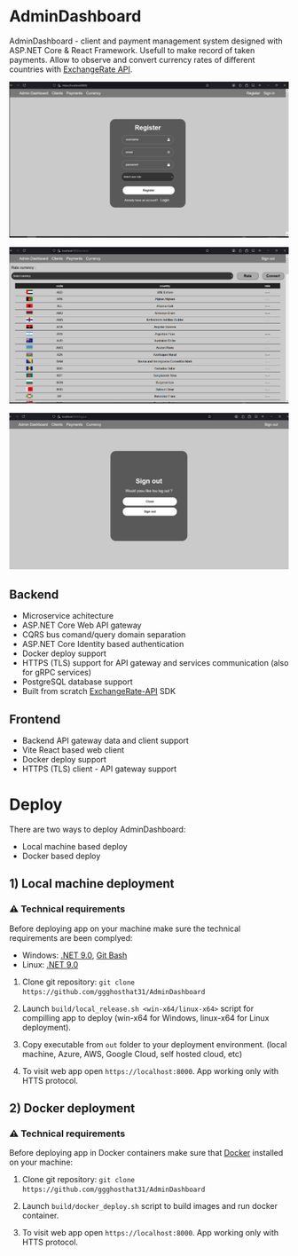 # AdminDashboard
AdminDashboard - client and payment management system designed with ASP.NET Core & React Framework. Usefull to make record of taken payments. Allow to observe and convert currency rates of different countries with [ExchangeRate API](https://www.exchangerate-api.com/).

![Login](/assets/img/1.png)

![Login](/assets/img/5.png)

![Login](/assets/img/2.png)

## Backend
- Microservice achitecture
- ASP.NET Core Web API gateway
- CQRS bus comand/query domain separation
- ASP.NET Core Identity based authentication
- Docker deploy support
- HTTPS (TLS) support for API gateway and services communication (also for gRPC services)
- PostgreSQL database support
- Built from scratch [ExchangeRate-API](https://www.exchangerate-api.com/) SDK

## Frontend
- Backend API gateway data and client support
- Vite React based web client
- Docker deploy support
- HTTPS (TLS) client - API gateway support


# Deploy
There are two ways to deploy AdminDashboard:
- Local machine based deploy
- Docker based deploy

## 1) Local machine deployment
### ⚠️ Technical requirements 
Before deploying app on your machine make sure the technical requirements are been complyed:

- Windows: [.NET 9.0](https://dotnet.microsoft.com/en-us/download/dotnet/9.0), [Git Bash](https://git-scm.com/downloads)
- Linux: [.NET 9.0](https://dotnet.microsoft.com/en-us/download/dotnet/9.0)

1. Clone git repository: `git clone https://github.com/ggghosthat31/AdminDashboard`

2. Launch `build/local_release.sh <win-x64/linux-x64>` script for compilling app to deploy (win-x64 for Windows, linux-x64 for Linux deployment).

3. Copy executable from `out` folder to your deployment environment. (local machine, Azure, AWS, Google Cloud, self hosted cloud, etc)

4. To visit web app open `https://localhost:8000`. App working only with HTTS protocol.

## 2) Docker deployment
### ⚠️ Technical requirements 
Before deploying app in Docker containers make sure that [Docker](https://www.docker.com/) installed on your machine:

1. Clone git repository: `git clone https://github.com/ggghosthat31/AdminDashboard`

2. Launch `build/docker_deploy.sh` script to build images and run docker container.

3. To visit web app open `https://localhost:8000`. App working only with HTTS protocol.
